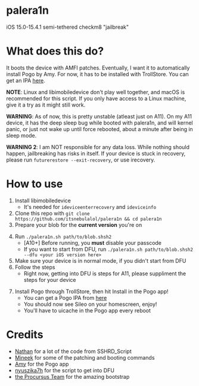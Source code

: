 # palera1n
iOS 15.0-15.4.1 semi-tethered checkm8 "jailbreak"

# What does this do?
It boots the device with AMFI patches. Eventually, I want it to automatically install Pogo by Amy. For now, it has to be installed with TrollStore. You can get an IPA [here](https://nightly.link/elihwyma/Pogo/workflows/build/main/Pogo.zip).

**NOTE**: Linux and libimobiledevice don't play well together, and macOS is recommended for this script. If you only have access to a Linux machine, give it a try as it might still work.

**WARNING**: As of now, this is pretty unstable (atleast just on A11). On my A11 device, it has the deep sleep bug while booted with palera1n, and will kernel panic, or just not wake up until force rebooted, about a minute after being in sleep mode.

**WARNING 2**: I am NOT responsible for any data loss. While nothing should happen, jailbreaking has risks in itself. If your device is stuck in recovery, please run `futurerestore --exit-recovery`, or use irecovery.

# How to use
1. Install libimobiledevice
    - It's needed for `ideviceenterrecovery` and `ideviceinfo`
2. Clone this repo with `git clone https://github.com/itsnebulalol/palera1n && cd palera1n`
3. Prepare your blob for the **current version** you're on
<!-- 4. Run `./palera1n.sh path/to/blob.shsh2 install`
    - \[A10+\] Before running, you **must** disable your passcode
    - If you want to start from DFU, run `./palera1n.sh path/to/blob.shsh2 --dfu <your iOS version here> install` -->
4. Run `./palera1n.sh path/to/blob.shsh2`
    - \[A10+\] Before running, you **must** disable your passcode
    - If you want to start from DFU, run `./palera1n.sh path/to/blob.shsh2 --dfu <your iOS version here>`
5. Make sure your device is in normal mode, if you didn't start from DFU
6. Follow the steps
    - Right now, getting into DFU is steps for A11, please suppliment the steps for your device
<!-- 7. Once your device reboots, run the script again, but without `install` -->
7. Install Pogo through TrollStore, then hit Install in the Pogo app!
    - You can get a Pogo IPA from [here](https://nightly.link/elihwyma/Pogo/workflows/build/main/Pogo.zip)
    - You should now see Sileo on your homescreen, enjoy!
    - You'll have to uicache in the Pogo app every reboot

# Credits
- [Nathan](https://github.com/verygenericname) for a lot of the code from SSHRD_Script
- [Mineek](https://github.com/mineek) for some of the patching and booting commands
- [Amy](https://github.com/elihwyma) for the Pogo app
- [nyuszika7h](https://github.com/nyuszika7h) for the script to get into DFU
- [the Procursus Team](https://github.com/ProcursusTeam) for the amazing bootstrap
